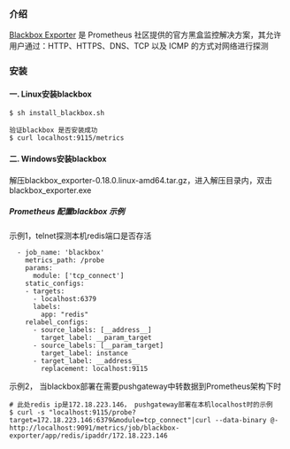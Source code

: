 ### 介绍
[Blackbox Exporter](https://github.com/prometheus/blackbox_exporter) 是 Prometheus 社区提供的官方黑盒监控解决方案，其允许用户通过：HTTP、HTTPS、DNS、TCP 以及 ICMP 的方式对网络进行探测

### 安装

#### 一. Linux安装blackbox
```
$ sh install_blackbox.sh

验证blackbox 是否安装成功
$ curl localhost:9115/metrics
```

#### 二. Windows安装blackbox
解压blackbox_exporter-0.18.0.linux-amd64.tar.gz，进入解压目录内，双击blackbox_exporter.exe

#####  Prometheus 配置blackbox 示例
示例1，telnet探测本机redis端口是否存活
```
  - job_name: 'blackbox'
    metrics_path: /probe
    params:
      module: ['tcp_connect']
    static_configs:
    - targets:
      - localhost:6379
      labels:
        app: "redis"
    relabel_configs:
      - source_labels: [__address__]
        target_label: __param_target
      - source_labels: [__param_target]
        target_label: instance
      - target_label: __address__
        replacement: localhost:9115
```
示例2， 当blackbox部署在需要pushgateway中转数据到Prometheus架构下时

```
# 此处redis ip是172.18.223.146， pushgateway部署在本机localhost时的示例
$ curl -s "localhost:9115/probe?target=172.18.223.146:6379&module=tcp_connect"|curl --data-binary @- http://localhost:9091/metrics/job/blackbox-exporter/app/redis/ipaddr/172.18.223.146
```
